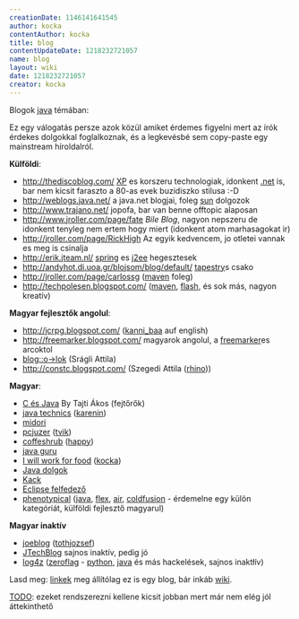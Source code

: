 ```yaml
---
creationDate: 1146141641545 
author: kocka 
contentAuthor: kocka 
title: blog 
contentUpdateDate: 1218232721057 
name: blog 
layout: wiki 
date: 1218232721057 
creator: kocka 
---
```

Blogok [java](java.html) témában:

Ez egy válogatás persze azok közül amiket érdemes figyelni mert az írók érdekes dolgokkal foglalkoznak, és a legkevésbé sem copy-paste egy mainstream híroldalról.

__Külföldi__:

*   http://thediscoblog.com/ [XP](XP.html) es korszeru technologiak, idonkent [.net](.net.html) is, bar nem kicsit faraszto a 80-as evek buzidiszko stilusa :-D
*   http://weblogs.java.net/ a java.net blogjai, foleg [sun](Sun.html) dolgozok
*   http://www.trajano.net/ jopofa, bar van benne offtopic alaposan
*   http://www.jroller.com/page/fate _Bile Blog_, nagyon nepszeru de idonkent tenyleg nem ertem hogy miert (idonkent atom marhasagokat ir)
*   http://jroller.com/page/RickHigh Az egyik kedvencem, jo otletei vannak es meg is csinalja
*   http://erik.jteam.nl/ [spring](spring.html) es [j2ee](j2ee.html) hegesztesek
*   http://andyhot.di.uoa.gr/blojsom/blog/default/ [tapestry](tapestry.html)s csako
*   http://jroller.com/page/carlossg ([maven](maven.html) foleg)
*   http://techpolesen.blogspot.com/ ([maven](maven.html), [flash](flash.html), és sok más, nagyon kreatív)



__Magyar fejlesztők angolul__:
*   http://jcrpg.blogspot.com/ ([kanni_baa](kanni_baa.html) auf english)
*   http://freemarker.blogspot.com/ magyarok angolul, a [freemarker](FreeMarker.html)es arcoktol
*   [blog::o->lok](http://blog-o-lok.blogspot.com/) (Srágli Attila)
*   http://constc.blogspot.com/ (Szegedi Attila ([rhino](Rhino.html)))



__Magyar__:
*   [C és Java](http://cesjava.freeblog.hu/) By Tajti Ákos (fejtőrők)
*   [java technics](http://jtechnics.anzix.net/) ([karenin](karenin.html))
*   [midori](http://www.midori.hu/en/blog_hu.html)
*   [pcjuzer](http://pcjuzer.blogspot.com/) ([tvik](tvik.html))
*   [coffeshrub](http://coffeshrub.blogspot.com/) ([happy](happy.html))
*   [java guru](http://javaguru.hu)
*   [I will work for food](http://iwillworkforfood.blogspot.com/) ([kocka](kocka.html))
*   [Java dolgok](http://javalinkek.blogspot.com/)
*   [Kack](http://kack.blog.prog.hu/)
*   [Eclipse felfedező](http://eclipsefelfedezo.blogspot.com/)
*   [phenotypical](http://phenotypical.com/) ([java](java.html), [flex](flex.html), [air](AIR.html), [coldfusion](Missing.html) - érdemelne egy külön kategóriát, külföldi fejlesztő magyarul)



__Magyar inaktív__
*   [joeblog](http://www.joeblog.hu/) ([tothjozsef](tothjozsef.html))
*   [JTechBlog](http://delfin.unideb.hu/~vicziani/jtechlog.htm) sajnos inaktív, pedig jó
*   [log4z](http://zeroflag.blogspot.com/) ([zeroflag](zeroflag.html) - [python](python.html), [java](java.html) és más hackelések, sajnos inaktłív)



Lasd meg: [linkek](linkek.html) meg állítólag ez is egy blog, bár inkáb [wiki](wiki.html).



[TODO](TODO.html): ezeket rendszerezni kellene kicsit jobban mert már nem elég jól áttekinthető

